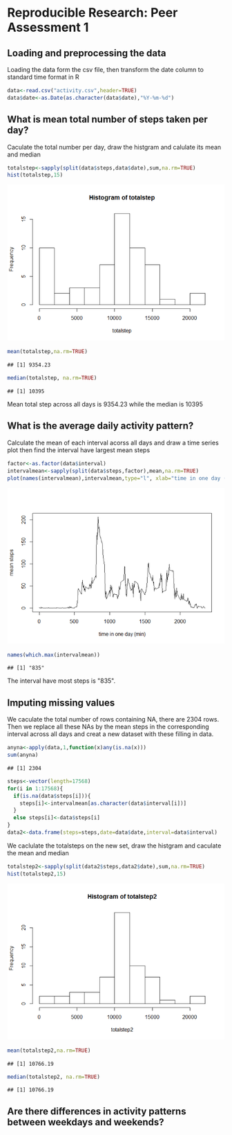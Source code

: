 # Reproducible Research: Peer Assessment 1


## Loading and preprocessing the data

Loading the data form the csv file, then transform the date column to standard time format in R

```r
data<-read.csv("activity.csv",header=TRUE)
data$date<-as.Date(as.character(data$date),"%Y-%m-%d")
```


## What is mean total number of steps taken per day?

Caculate the total number per day, draw the histgram and calulate its mean and median


```r
totalstep<-sapply(split(data$steps,data$date),sum,na.rm=TRUE)
hist(totalstep,15)
```

![](PA1_template_files/figure-html/totalsteps-1.png) 

```r
mean(totalstep,na.rm=TRUE)
```

```
## [1] 9354.23
```

```r
median(totalstep, na.rm=TRUE)
```

```
## [1] 10395
```
Mean total step across all days is 9354.23 while the median is 10395

## What is the average daily activity pattern?

Calculate the mean of each interval acorss all days and draw a time series plot then find the interval have largest mean steps


```r
factor<-as.factor(data$interval)
intervalmean<-sapply(split(data$steps,factor),mean,na.rm=TRUE)
plot(names(intervalmean),intervalmean,type="l", xlab="time in one day (min)",ylab="mean steps")
```

![](PA1_template_files/figure-html/pattern-1.png) 

```r
names(which.max(intervalmean))
```

```
## [1] "835"
```
The interval have most steps is "835".

## Imputing missing values

We caculate the total number of rows containing NA, there are 2304 rows. Then we replace all these NAs by the mean steps in the corresponding interval across all days and creat a new dataset with these filling in data.


```r
anyna<-apply(data,1,function(x)any(is.na(x)))
sum(anyna)
```

```
## [1] 2304
```

```r
steps<-vector(length=17568)
for(i in 1:17568){
  if(is.na(data$steps[i])){
    steps[i]<-intervalmean[as.character(data$interval[i])]
  }
  else steps[i]<-data$steps[i]
}
data2<-data.frame(steps=steps,date=data$date,interval=data$interval)
```
We caclulate the totalsteps on the new set, draw the histgram and caculate the mean and median


```r
totalstep2<-sapply(split(data2$steps,data2$date),sum,na.rm=TRUE)
hist(totalstep2,15)
```

![](PA1_template_files/figure-html/totalsteps2-1.png) 

```r
mean(totalstep2,na.rm=TRUE)
```

```
## [1] 10766.19
```

```r
median(totalstep2, na.rm=TRUE)
```

```
## [1] 10766.19
```

## Are there differences in activity patterns between weekdays and weekends?

